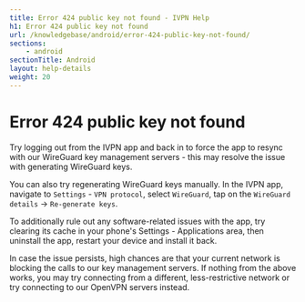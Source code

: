 ```yaml
---
title: Error 424 public key not found - IVPN Help
h1: Error 424 public key not found
url: /knowledgebase/android/error-424-public-key-not-found/
sections:
    - android
sectionTitle: Android
layout: help-details
weight: 20
---
```

# Error 424 public key not found

Try logging out from the IVPN app and back in to force the app to resync with our WireGuard key management servers - this may resolve the issue with generating WireGuard keys.

You can also try regenerating WireGuard keys manually. In the IVPN app, navigate to `Settings` - `VPN protocol`, select `WireGuard`, tap on the `WireGuard details` -> `Re-generate keys`.

To additionally rule out any software-related issues with the app, try clearing its cache in your phone's Settings - Applications area, then uninstall the app, restart your device and install it back.

In case the issue persists, high chances are that your current network is blocking the calls to our key management servers. If nothing from the above works, you may try connecting from a different, less-restrictive network or try connecting to our OpenVPN servers instead.